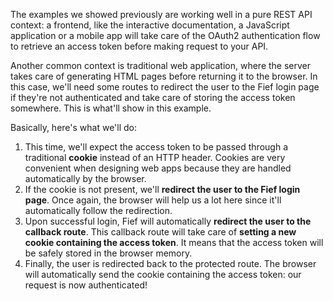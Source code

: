 The examples we showed previously are working well in a pure REST API context: a frontend, like the interactive documentation, a JavaScript application or a mobile app will take care of the OAuth2 authentication flow to retrieve an access token before making request to your API.

Another common context is traditional web application, where the server takes care of generating HTML pages before returning it to the browser. In this case, we'll need some routes to redirect the user to the Fief login page if they're not authenticated and take care of storing the access token somewhere. This is what'll show in this example.

Basically, here's what we'll do:

1. This time, we'll expect the access token to be passed through a traditional **cookie** instead of an HTTP header. Cookies are very convenient when designing web apps because they are handled automatically by the browser.
2. If the cookie is not present, we'll **redirect the user to the Fief login page**. Once again, the browser will help us a lot here since it'll automatically follow the redirection.
3. Upon successful login, Fief will automatically **redirect the user to the callback route**. This callback route will take care of **setting a new cookie containing the access token**. It means that the access token will be safely stored in the browser memory.
4. Finally, the user is redirected back to the protected route. The browser will automatically send the cookie containing the access token: our request is now authenticated!
